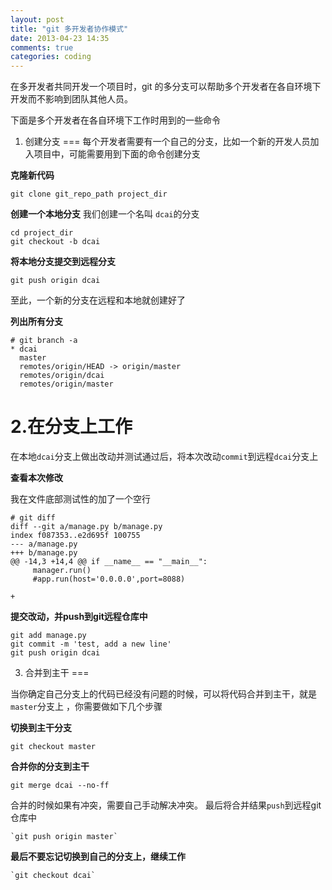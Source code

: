 ```yaml
---
layout: post
title: "git 多开发者协作模式"
date: 2013-04-23 14:35
comments: true
categories: coding
---
```



在多开发者共同开发一个项目时，git 的多分支可以帮助多个开发者在各自环境下开发而不影响到团队其他人员。

下面是多个开发者在各自环境下工作时用到的一些命令

1. 创建分支
===
每个开发者需要有一个自己的分支，比如一个新的开发人员加入项目中，可能需要用到下面的命令创建分支

**克隆新代码**

    git clone git_repo_path project_dir 
    
<!-- more --> 

**创建一个本地分支**
我们创建一个名叫 `dcai`的分支

    cd project_dir
    git checkout -b dcai
    
**将本地分支提交到远程分支**

    git push origin dcai 
    
至此，一个新的分支在远程和本地就创建好了

**列出所有分支**

    # git branch -a 
    * dcai
      master
      remotes/origin/HEAD -> origin/master
      remotes/origin/dcai
      remotes/origin/master

2.在分支上工作
===

在本地`dcai`分支上做出改动并测试通过后，将本次改动`commit`到远程`dcai`分支上 

**查看本次修改**

我在文件底部测试性的加了一个空行

    # git diff 
    diff --git a/manage.py b/manage.py
    index f087353..e2d695f 100755
    --- a/manage.py
    +++ b/manage.py
    @@ -14,3 +14,4 @@ if __name__ == "__main__":
         manager.run()
         #app.run(host='0.0.0.0',port=8088)
     
    +

**提交改动，并push到git远程仓库中**

    git add manage.py
    git commit -m 'test, add a new line'
    git push origin dcai
    

3. 合并到主干
===

当你确定自己分支上的代码已经没有问题的时候，可以将代码合并到主干，就是`master`分支上 ，你需要做如下几个步骤

**切换到主干分支**

    git checkout master
    
**合并你的分支到主干**

    git merge dcai --no-ff
    
合并的时候如果有冲突，需要自己手动解决冲突。
最后将合并结果`push`到远程git仓库中

    `git push origin master`
    
**最后不要忘记切换到自己的分支上，继续工作**

    `git checkout dcai`
    
    
    

    
